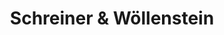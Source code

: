 ---
title: "Schreiner & Wöllenstein"
url: /ergolding/schreiner-und-woellenstein-moosfeldstrasse/
shop: Autowerkstatt
---